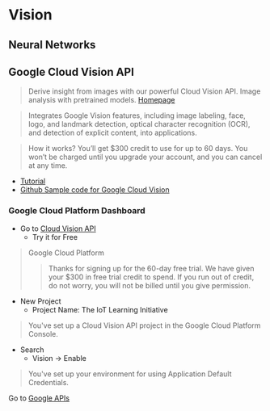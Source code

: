 # Vision

## Neural Networks

## Google Cloud Vision API

> Derive insight from images with our powerful Cloud Vision API. Image analysis with pretrained models. [Homepage](https://cloud.google.com/vision/)

> Integrates Google Vision features, including image labeling, face, logo, and landmark detection, optical character recognition (OCR), and detection of explicit content, into applications.

> How it works? You’ll get $300 credit to use for up to 60 days. You won’t be charged until you upgrade your account, and you can cancel at any time.

- [Tutorial](https://cloud.google.com/vision/docs/tutorials)
- [Github Sample code for Google Cloud Vision](https://github.com/GoogleCloudPlatform/cloud-vision/)


### Google Cloud Platform Dashboard

- Go to [Cloud Vision API](https://cloud.google.com/vision/)
  - Try it for Free

> Google Cloud Platform
> > Thanks for signing up for the 60-day free trial. We have given your $300 in free trial credit to spend. If you run out of credit, do not worry, you will not be billed until you give permission.

- New Project
  - Project Name: The IoT Learning Initiative

> You've set up a Cloud Vision API project in the Google Cloud Platform Console.

- Search
  - Vision -> Enable

> You've set up your environment for using Application Default Credentials.

Go to [Google APIs](https://console.developers.google.com/projectselector/apis/credentials)